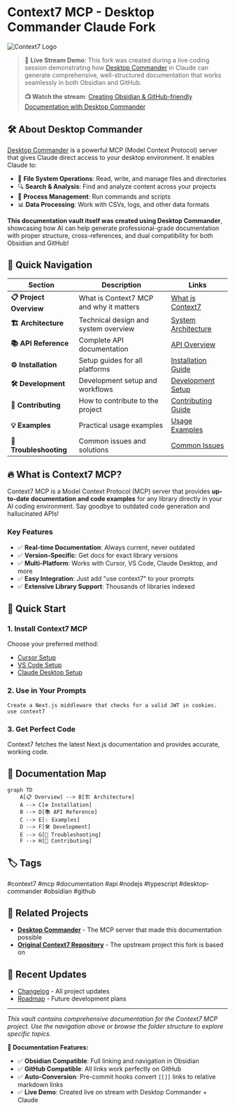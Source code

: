# Context7 MCP - Desktop Commander Claude Fork

![Context7 Logo](Assets/context7-logo.png)

> 🎥 **Live Stream Demo**: This fork was created during a live coding session demonstrating how [Desktop Commander](https://desktopcommander.app/) in Claude can generate comprehensive, well-structured documentation that works seamlessly in both Obsidian and GitHub.
> 
> **📺 Watch the stream**: [Creating Obsidian & GitHub-friendly Documentation with Desktop Commander](https://www.youtube.com/live/523coCdL8ZI)

## 🛠️ About Desktop Commander

[Desktop Commander](https://desktopcommander.app/) is a powerful MCP (Model Context Protocol) server that gives Claude direct access to your desktop environment. It enables Claude to:

- 📁 **File System Operations**: Read, write, and manage files and directories
- 🔍 **Search & Analysis**: Find and analyze content across your projects
- 🏃 **Process Management**: Run commands and scripts
- 📊 **Data Processing**: Work with CSVs, logs, and other data formats

**This documentation vault itself was created using Desktop Commander**, showcasing how AI can help generate professional-grade documentation with proper structure, cross-references, and dual compatibility for both Obsidian and GitHub!

## 🎯 Quick Navigation

| Section | Description | Links |
|---------|-------------|-------|
| **📋 Project Overview** | What is Context7 MCP and why it matters | [What is Context7](01-Project-Overview/What%20is%20Context7.md) |
| **🏗️ Architecture** | Technical design and system overview | [System Architecture](02-Architecture/System%20Architecture.md) |
| **📚 API Reference** | Complete API documentation | [API Overview](03-API-Reference/API%20Overview.md) |
| **⚙️ Installation** | Setup guides for all platforms | [Installation Guide](04-Installation/Installation%20Guide.md) |
| **🛠️ Development** | Development setup and workflows | [Development Setup](05-Development/Development%20Setup.md) |
| **🤝 Contributing** | How to contribute to the project | [Contributing Guide](06-Contributing/Contributing%20Guide.md) |
| **💡 Examples** | Practical usage examples | [Usage Examples](07-Examples/Usage%20Examples.md) |
| **🔧 Troubleshooting** | Common issues and solutions | [Common Issues](08-Troubleshooting/Common%20Issues.md) |

## 🔥 What is Context7 MCP?

Context7 MCP is a Model Context Protocol (MCP) server that provides **up-to-date documentation and code examples** for any library directly in your AI coding environment. Say goodbye to outdated code generation and hallucinated APIs!

### Key Features

- ✅ **Real-time Documentation**: Always current, never outdated
- ✅ **Version-Specific**: Get docs for exact library versions
- ✅ **Multi-Platform**: Works with Cursor, VS Code, Claude Desktop, and more
- ✅ **Easy Integration**: Just add "use context7" to your prompts
- ✅ **Extensive Library Support**: Thousands of libraries indexed

## 🚀 Quick Start

### 1. Install Context7 MCP
Choose your preferred method:
- [Cursor Setup](04-Installation/Cursor%20Installation.md)
- [VS Code Setup](04-Installation/VS%20Code%20Installation.md)
- [Claude Desktop Setup](04-Installation/Claude%20Desktop%20Installation.md)

### 2. Use in Your Prompts
```
Create a Next.js middleware that checks for a valid JWT in cookies. use context7
```

### 3. Get Perfect Code
Context7 fetches the latest Next.js documentation and provides accurate, working code.

## 📖 Documentation Map

```mermaid
graph TD
    A[📋 Overview] --> B[🏗️ Architecture]
    A --> C[⚙️ Installation]
    B --> D[📚 API Reference]
    C --> E[💡 Examples]
    D --> F[🛠️ Development]
    E --> G[🔧 Troubleshooting]
    F --> H[🤝 Contributing]
```

## 🏷️ Tags

#context7 #mcp #documentation #api #nodejs #typescript #desktop-commander #obsidian #github

## 🔗 Related Projects

- **[Desktop Commander](https://desktopcommander.app/)** - The MCP server that made this documentation possible
- **[Original Context7 Repository](https://github.com/upstash/context7)** - The upstream project this fork is based on

## 📝 Recent Updates

- [Changelog](00-Index/Changelog.md) - All project updates
- [Roadmap](00-Index/Roadmap.md) - Future development plans

---

*This vault contains comprehensive documentation for the Context7 MCP project. Use the navigation above or browse the folder structure to explore specific topics.*

**🎯 Documentation Features:**
- ✅ **Obsidian Compatible**: Full linking and navigation in Obsidian
- ✅ **GitHub Compatible**: All links work perfectly on GitHub
- ✅ **Auto-Conversion**: Pre-commit hooks convert `[[]]` links to relative markdown links
- ✅ **Live Demo**: Created live on stream with Desktop Commander + Claude